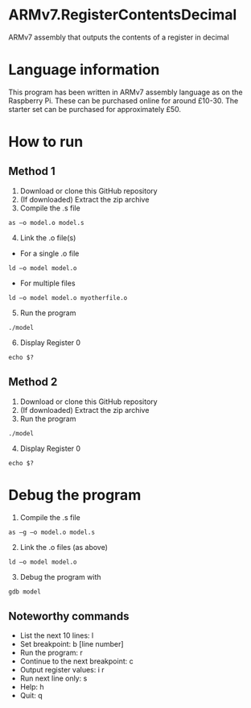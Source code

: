 # ARMv7.RegisterContentsDecimal
ARMv7 assembly that outputs the contents of a register in decimal 
# Language information 
This program has been written in ARMv7 assembly language as on the Raspberry Pi. These can be purchased online for around £10-30. The starter set can be purchased for approximately £50.
# How to run
## Method 1 
1. Download or clone this GitHub repository 
2. (If downloaded) Extract the zip archive
3. Compile the .s file
```
as –o model.o model.s
```
4. Link the .o file(s)
- For a single .o file
```
ld –o model model.o
```
- For multiple files
```
ld –o model model.o myotherfile.o
```
5. Run the program 
```
./model
```
6. Display Register 0
```
echo $?
```
## Method 2
1. Download or clone this GitHub repository 
2. (If downloaded) Extract the zip archive
3. Run the program 
```
./model
```
4. Display Register 0
```
echo $?
```
# Debug the program 
1. Compile the .s file 
```
as –g –o model.o model.s
```
2. Link the .o files (as above) 
```
ld –o model model.o
```
3. Debug the program with 
```
gdb model
```
## Noteworthy commands
- List the next 10 lines: l
- Set breakpoint: b [line number]
- Run the program: r
- Continue to the next breakpoint: c
- Output register values: i r
- Run next line only: s
- Help: h
- Quit: q
